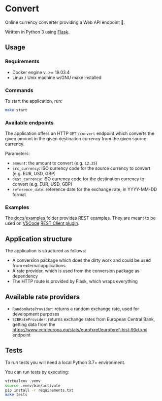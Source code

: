 # Convert

Online currency converter providing a Web API endpoint 💱.

Written in Python 3 using [Flask](https://flask.palletsprojects.com/).

## Usage

### Requirements

- Docker engine v. >= 19.03.4
- Linux / Unix machine w/GNU make installed

### Commands

To start the application, run:

```bash
make start
```

### Available endpoints

The application offers an HTTP `GET` `/convert` endpoint which converts the given amount in the given destination currency from the given source currency.

Parameters:
- `amount`: the amount to convert (e.g. `12.35`)
- `src_currency`: ISO currency code for the source currency to convert (e.g. EUR, USD, GBP)
- `dest_currency`: ISO currency code for the destination currency to convert (e.g. EUR, USD, GBP)
- `reference_date`: reference date for the exchange rate, in YYYY-MM-DD format

### Examples

The [docs/examples](docs/examples) folder provides REST examples.
They are meant to be used on [VSCode](https://code.visualstudio.com) [REST Client plugin](https://github.com/Huachao/vscode-restclient).

## Application structure

The application is structured as follows:

- A conversion package which does the dirty work and could be used from external applications
- A rate provider, which is used from the conversion package as dependency
- The HTTP route is provided by Flask, which wraps everything

## Available rate providers

- `RandomRateProvider`: returns a random exchange rate, used for development purposes
- `ECBRateProvider`: returns exchange rates from European Central Bank, getting data from the https://www.ecb.europa.eu/stats/eurofxref/eurofxref-hist-90d.xml endpoint

## Tests

To run tests you will need a local Python 3.7+ environment.

You can run tests by executing:

```bash
virtualenv .venv
source .venv/bin/activate
pip install -r requirements.txt
make tests
```